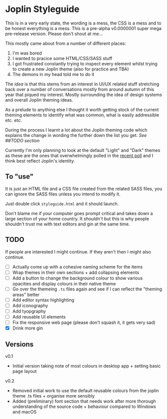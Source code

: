 # Joplin Styleguide

This is in a very early state, the wording is a mess, the CSS is a mess and to be honest everything is a mess. This is a pre-alpha v0.0000001 super mega pre-release version. Please don't shout at me...

This mostly came about from a number of different places:
1. I'm was bored
2. I wanted to pracice some HTML/CSS/SASS stuff
3. I got frustrated constantly trying to inspect every element whilst trying to create a new Joplin theme (also for practice and TBA)
4. The demons in my head told me to do it

The *idea* is that this stems from an interest in UI/UX related stuff stretching back over a number of conversations mostly from around autumn of this year that piqued my interest. Mostly surrounding the idea of design systems and overall Joplin theming ideas.

As a prelude to anything else I thought it worth getting stock of the current theming elements to identify what was common, what is easily addressible etc. etc.

During the process I learnt a lot about the Joplin theming code which explains the change in wording the further down the list you get. *See ##TODO section*

Currently I'm only planning to look at the default "Light" and "Dark" themes as these are the ones that overwhelmingly polled in the [recent poll](https://discourse.joplinapp.org/t/what-colour-theme-do-you-mainly-use/20165) and I think best reflect Joplin's identity.

## To "use"
It is just an HTML file and a CSS file created from the related SASS files, you can ignore the SASS files unless you intend to modify it.

Just double click `styleguide.html` and it should launch.

Don't blame me if your computer goes prompt critical and takes down a large section of your home country. It *shouldn't* but this is why people shouldn't trust me with text editors and gin at the same time.

## TODO
If people are interested I might continue. If they aren't then I might also continue.
- [ ] Actually come up with a cohesive naming scheme for the items
- [ ] Wrap themes in their own sections + add collapsing elements
- [ ] Add a button to change the background colour to show various opacities and display colours in their native theme
- [ ] Go over the themeing `.ts` files again and see if I can reflect the "theming areas" better
- [ ] Add editor syntax highlighting
- [ ] Add iconography
- [ ] Add tyopgraphy
- [ ] Add reusable UI elements
- [ ] Fix the responsive web page (please don't squash it, it gets very sad)
- [x] Drink more gin

## Versions
v0.1
- Initial version taking note of most colours in desktop app + setting basic page layout

v0.2
- Removed initial work to use the default reusable colours from the joplin theme .ts files + organise more sensibly
- Added (preliminary) font section that needs work after more thorough understanding of the source code + behaviour compared to Windows and macOS
